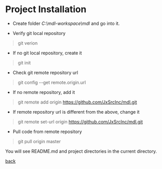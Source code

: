 # Project Installation

* Create folder _C:\mdl-workspace\mdl_ and go into it.

* Verify git local repository

>git verion

* If no git local repository, create it

>git init

* Check git remote repository url

>git config --get remote.origin.url

* If no remote repository, add it

>git remote add origin https://github.com/JxSrcInc/mdl.git

* If remote repository url is different from the above, change it

>git remote set-url origin https://github.com/JxSrcInc/mdl.git

* Pull code from remote repository

>git pull origin master

You will see README.md and project directories in the current directory.

[back](../README.md)
